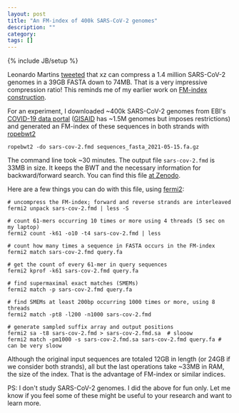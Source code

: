 ```yaml
---
layout: post
title: "An FM-index of 400k SARS-CoV-2 genomes"
description: ""
category: 
tags: []
---
```

{% include JB/setup %}

Leonardo Martins [tweeted][tweet] that xz can compress a 1.4 million SARS-CoV-2
genomes in a 39GB FASTA down to 74MB. That is a very impressive compression
ratio! This reminds me of my earlier work on [FM-index construction][rb2-pmid].

For an experiment, I downloaded ~400k SARS-CoV-2 genomes from EBI's [COVID-19
data portal][cdp] ([GISAID][gisaid] has ~1.5M genomes but imposes
restrictions) and generated an FM-index of these sequences in both strands
with [ropebwt2][rb2]
```
ropebwt2 -do sars-cov-2.fmd sequences_fasta_2021-05-15.fa.gz
```
The command line took ~30 minutes. The output file `sars-cov-2.fmd` is 33MB in
size.  It keeps the BWT and the necessary information for backward/forward
search. You can find this file [at Zenodo][dl].

Here are a few things you can do with this file, using
[fermi2][fm2]:
```
# uncompress the FM-index; forward and reverse strands are interleaved
fermi2 unpack sars-cov-2.fmd | less -S

# count 61-mers occurring 10 times or more using 4 threads (5 sec on my laptop)
fermi2 count -k61 -o10 -t4 sars-cov-2.fmd | less

# count how many times a sequence in FASTA occurs in the FM-index
fermi2 match sars-cov-2.fmd query.fa

# get the count of every 61-mer in query sequences
fermi2 kprof -k61 sars-cov-2.fmd query.fa

# find supermaximal exact matches (SMEMs)
fermi2 match -p sars-cov-2.fmd query.fa

# find SMEMs at least 200bp occurring 1000 times or more, using 8 threads
fermi2 match -pt8 -l200 -n1000 sars-cov-2.fmd

# generate sampled suffix array and output positions
fermi2 sa -t8 sars-cov-2.fmd > sars-cov-2.fmd.sa  # slooow
fermi2 match -pm1000 -s sars-cov-2.fmd.sa sars-cov-2.fmd query.fa # can be very sloow
```
Although the original input sequences are totaled 12GB in length (or 24GB if
we consider both strands), all but the last operations take ~33MB in RAM, the
size of the index. That is the advantage of FM-index or similar indices.

PS: I don't study SARS-CoV-2 genomes. I did the above for fun only. Let me know
if you feel some of these might be useful to your research and want to learn
more.

[tweet]: https://twitter.com/leomrtns/status/1393315682352250881
[rb2-pmid]: https://pubmed.ncbi.nlm.nih.gov/25107872/
[cdp]: https://www.covid19dataportal.org/
[gisaid]: https://www.gisaid.org/
[rb2]: https://github.com/lh3/ropebwt2
[fm2]: https://github.com/lh3/fermi2
[dl]: https://zenodo.org/record/4771285
